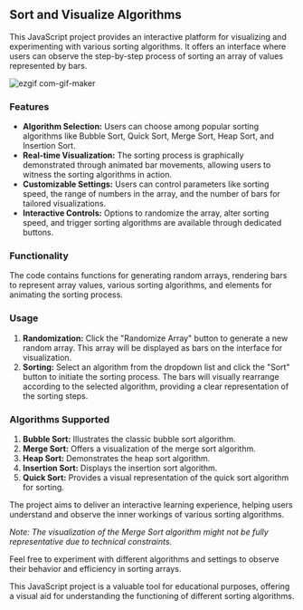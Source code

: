 ## Sort and Visualize Algorithms

This JavaScript project provides an interactive platform for visualizing and experimenting with various sorting algorithms. It offers an interface where users can observe the step-by-step process of sorting an array of values represented by bars.

![ezgif com-gif-maker](https://user-images.githubusercontent.com/78766367/207366483-f945459a-5785-44c3-ae14-a93224032606.gif)
### Features

- **Algorithm Selection:** Users can choose among popular sorting algorithms like Bubble Sort, Quick Sort, Merge Sort, Heap Sort, and Insertion Sort.
- **Real-time Visualization:** The sorting process is graphically demonstrated through animated bar movements, allowing users to witness the sorting algorithms in action.
- **Customizable Settings:** Users can control parameters like sorting speed, the range of numbers in the array, and the number of bars for tailored visualizations.
- **Interactive Controls:** Options to randomize the array, alter sorting speed, and trigger sorting algorithms are available through dedicated buttons.

### Functionality

The code contains functions for generating random arrays, rendering bars to represent array values, various sorting algorithms, and elements for animating the sorting process.

### Usage

1. **Randomization:** Click the "Randomize Array" button to generate a new random array. This array will be displayed as bars on the interface for visualization.
2. **Sorting:** Select an algorithm from the dropdown list and click the "Sort" button to initiate the sorting process. The bars will visually rearrange according to the selected algorithm, providing a clear representation of the sorting steps.

### Algorithms Supported

1. **Bubble Sort:** Illustrates the classic bubble sort algorithm.
2. **Merge Sort:** Offers a visualization of the merge sort algorithm.
3. **Heap Sort:** Demonstrates the heap sort algorithm.
4. **Insertion Sort:** Displays the insertion sort algorithm.
5. **Quick Sort:** Provides a visual representation of the quick sort algorithm for sorting.

The project aims to deliver an interactive learning experience, helping users understand and observe the inner workings of various sorting algorithms.

*Note: The visualization of the Merge Sort algorithm might not be fully representative due to technical constraints.*

Feel free to experiment with different algorithms and settings to observe their behavior and efficiency in sorting arrays.

This JavaScript project is a valuable tool for educational purposes, offering a visual aid for understanding the functioning of different sorting algorithms.

